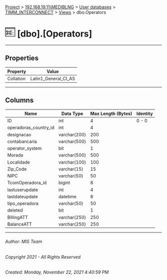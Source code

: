 #### 

[Project](../../../../index.md) > [192.168.19.11\\MEDIBLNG](../../../index.md) > [User databases](../../index.md) > [TIMM_INTERCONNECT](../index.md) > [Views](Views.md) > dbo.Operators

# ![Views](../../../../Images/View32.png) [dbo].[Operators]

---

## <a name="#properties"></a>Properties

| Property | Value |
|---|---|
| Collation | Latin1_General_CI_AS |


---

## <a name="#columns"></a>Columns

| Name | Data Type | Max Length (Bytes) | Identity |
|---|---|---|---|
| ID | int | 4 | 0 - 0 |
| operadoras_country_id | int | 4 |  |
| designacao | varchar(200) | 200 |  |
| contabancaria | varchar(500) | 500 |  |
| operator_system | bit | 1 |  |
| Morada | varchar(500) | 500 |  |
| Localidade | varchar(100) | 100 |  |
| Zip_Code | varchar(15) | 15 |  |
| NIPC | varchar(50) | 50 |  |
| TcomOperadora_id | bigint | 8 |  |
| lastuserupdate | int | 4 |  |
| lastdateupdate | datetime | 8 |  |
| tipo_operadora | varchar(50) | 50 |  |
| deleted | bit | 1 |  |
| BillingATT | varchar(250) | 250 |  |
| BalanceATT | varchar(250) | 250 |  |


---

###### Author:  MIS Team

###### Copyright 2021 - All Rights Reserved

###### Created: Monday, November 22, 2021 4:40:59 PM

